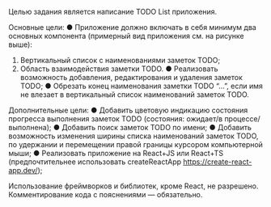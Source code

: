 Целью задания является написание TODO List приложения.
 
Основные цели: 
●	Приложение должно включать в себя минимум два основных компонента (примерный вид приложения см. на рисунке выше):
1)	Вертикальный список с наименованиями заметок TODO;
2)	Область взаимодействия заметки TODO.
●	Реализовать возможность добавления, редактирования и удаления заметок TODO;
●	Обрезать конец наименования заметки TODO “…”, если имя не влезает в вертикальный список наименований заметок TODO.

Дополнительные цели:
●	Добавить цветовую индикацию состояния прогресса выполнения заметок TODO (состояния: ожидает/в процессе/выполнена);
●	Добавить поиск заметок TODO по имени;
●	Добавить возможность изменения ширины списка наименований заметок TODO, по удержании и перемещении правой границы курсором компьютерной мыши;
●	Реализовать приложение на React+JS или React+TS (предпочтительнее использовать createReactApp https://create-react-app.dev/);

Использование фреймворков и библиотек, кроме React, не разрешено. Комментирование кода с пояснениями — обязательно.
